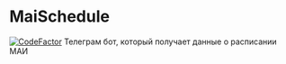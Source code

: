 # MaiSchedule
[![CodeFactor](https://www.codefactor.io/repository/github/f0rgenet/maischedule/badge)](https://www.codefactor.io/repository/github/f0rgenet/maischedule)
Телеграм бот, который получает данные о расписании МАИ
